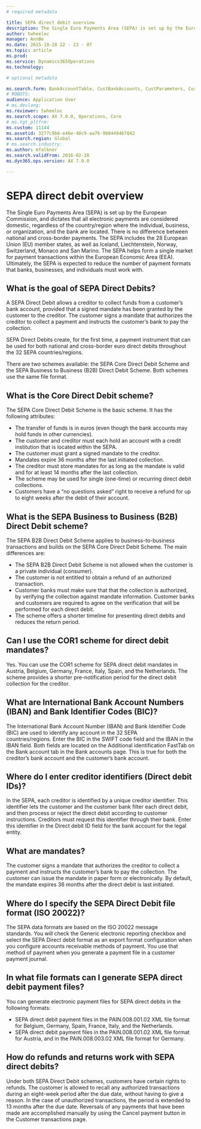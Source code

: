 ```yaml
---
# required metadata

title: SEPA direct debit overview
description: The Single Euro Payments Area (SEPA) is set up by the European Commission, and dictates that all electronic payments are considered domestic, regardless of the country/region where the individual, business, or organization, and the bank are located. There is no difference between national and cross-border payments. The SEPA includes the 28 European Union (EU) member states, as well as Iceland, Liechtenstein, Norway, Switzerland, Monaco and San Marino. The SEPA helps form a single market for payment transactions within the European Economic Area (EEA). Ultimately, the SEPA is expected to reduce the number of payment formats that banks, businesses, and individuals must work with.   
author: twheeloc
manager: AnnBe
ms.date: 2015-10-28 22 - 23 - 07
ms.topic: article
ms.prod: 
ms.service: Dynamics365Operations
ms.technology: 

# optional metadata

ms.search.form: BankAccountTable, CustBankAccounts, CustParameters, CustTable
# ROBOTS: 
audience: Application User
# ms.devlang: 
ms.reviewer: twheeloc
ms.search.scope: AX 7.0.0, Operations, Core
# ms.tgt_pltfrm: 
ms.custom: 11144
ms.assetid: 3277c9b6-e46e-40c9-aa76-9b0449467842
ms.search.region: Global
# ms.search.industry: 
ms.author: mfalkner
ms.search.validFrom: 2016-02-28
ms.dyn365.ops.version: AX 7.0.0

---
```


# SEPA direct debit overview

The Single Euro Payments Area (SEPA) is set up by the European Commission, and dictates that all electronic payments are considered domestic, regardless of the country/region where the individual, business, or organization, and the bank are located. There is no difference between national and cross-border payments. The SEPA includes the 28 European Union (EU) member states, as well as Iceland, Liechtenstein, Norway, Switzerland, Monaco and San Marino. The SEPA helps form a single market for payment transactions within the European Economic Area (EEA). Ultimately, the SEPA is expected to reduce the number of payment formats that banks, businesses, and individuals must work with.   

What is the goal of SEPA Direct Debits?
---------------------------------------

A SEPA Direct Debit allows a creditor to collect funds from a customer’s bank account, provided that a signed mandate has been granted by the customer to the creditor. The customer signs a mandate that authorizes the creditor to collect a payment and instructs the customer’s bank to pay the collection. 

SEPA Direct Debits create, for the first time, a payment instrument that can be used for both national and cross-border euro direct debits throughout the 32 SEPA countries/regions. 

There are two schemes available: the SEPA Core Direct Debit Scheme and the SEPA Business to Business (B2B) Direct Debit Scheme. Both schemes use the same file format.

## What is the Core Direct Debit scheme?
The SEPA Core Direct Debit Scheme is the basic scheme. It has the following attributes:
-   The transfer of funds is in euros (even though the bank accounts may hold funds in other currencies).
-   The customer and creditor must each hold an account with a credit institution that is located within the SEPA.
-   The customer must grant a signed mandate to the creditor.
-   Mandates expire 36 months after the last initiated collection.
-   The creditor must store mandates for as long as the mandate is valid and for at least 14 months after the last collection.
-   The scheme may be used for single (one-time) or recurring direct debit collections.
-   Customers have a “no questions asked” right to receive a refund for up to eight weeks after the debit of their account.

## What is the SEPA Business to Business (B2B) Direct Debit scheme?
The SEPA B2B Direct Debit Scheme applies to business-to-business transactions and builds on the SEPA Core Direct Debit Scheme. The main differences are:
-   The SEPA B2B Direct Debit Scheme is not allowed when the customer is a private individual (consumer).
-   The customer is not entitled to obtain a refund of an authorized transaction.
-   Customer banks must make sure that that the collection is authorized, by verifying the collection against mandate information. Customer banks and customers are required to agree on the verification that will be performed for each direct debit.
-   The scheme offers a shorter timeline for presenting direct debits and reduces the return period.

## Can I use the COR1 scheme for direct debit mandates?
Yes. You can use the COR1 scheme for SEPA direct debit mandates in Austria, Belgium, Germany, France, Italy, Spain, and the Netherlands. The scheme provides a shorter pre-notification period for the direct debit collection for the creditor.

## What are International Bank Account Numbers (IBAN) and Bank Identifier Codes (BIC)?
The International Bank Account Number (IBAN) and Bank Identifier Code (BIC) are used to identify any account in the 32 SEPA countries/regions. Enter the BIC in the SWIFT code field and the IBAN in the IBAN field. Both fields are located on the Additional identification FastTab on the Bank account tab in the Bank accounts page. This is true for both the creditor’s bank account and the customer’s bank account.

## Where do I enter creditor identifiers (Direct debit IDs)?
In the SEPA, each creditor is identified by a unique creditor identifier. This identifier lets the customer and the customer bank filter each direct debit, and then process or reject the direct debit according to customer instructions. Creditors must request this identifier through their bank. Enter this identifier in the Direct debit ID field for the bank account for the legal entity.

## What are mandates?
The customer signs a mandate that authorizes the creditor to collect a payment and instructs the customer’s bank to pay the collection. The customer can issue the mandate in paper form or electronically. By default, the mandate expires 36 months after the direct debit is last initiated.

## Where do I specify the SEPA Direct Debit file format (ISO 20022)?
The SEPA data formats are based on the ISO 20022 message standards. You will check the Generic electronic reporting checkbox and select the SEPA Direct debit format as an export format configuration when you configure accounts receivable methods of payment. You use that method of payment when you generate a payment file in a customer payment journal.

## In what file formats can I generate SEPA direct debit payment files?
You can generate electronic payment files for SEPA direct debits in the following formats:
-   SEPA direct debit payment files in the PAIN.008.001.02 XML file format for Belgium, Germany, Spain, France, Italy, and the Netherlands.
-   SEPA direct debit payment files in the PAIN.008.001.02 XML file format for Austria, and in the PAIN.008.003.02 XML file format for Germany.

## How do refunds and returns work with SEPA direct debits?
Under both SEPA Direct Debit schemes, customers have certain rights to refunds. The customer is allowed to recall any authorized transactions during an eight-week period after the due date, without having to give a reason. In the case of unauthorized transactions, the period is extended to 13 months after the due date. Reversals of any payments that have been made are accomplished manually by using the Cancel payment button in the Customer transactions page.



